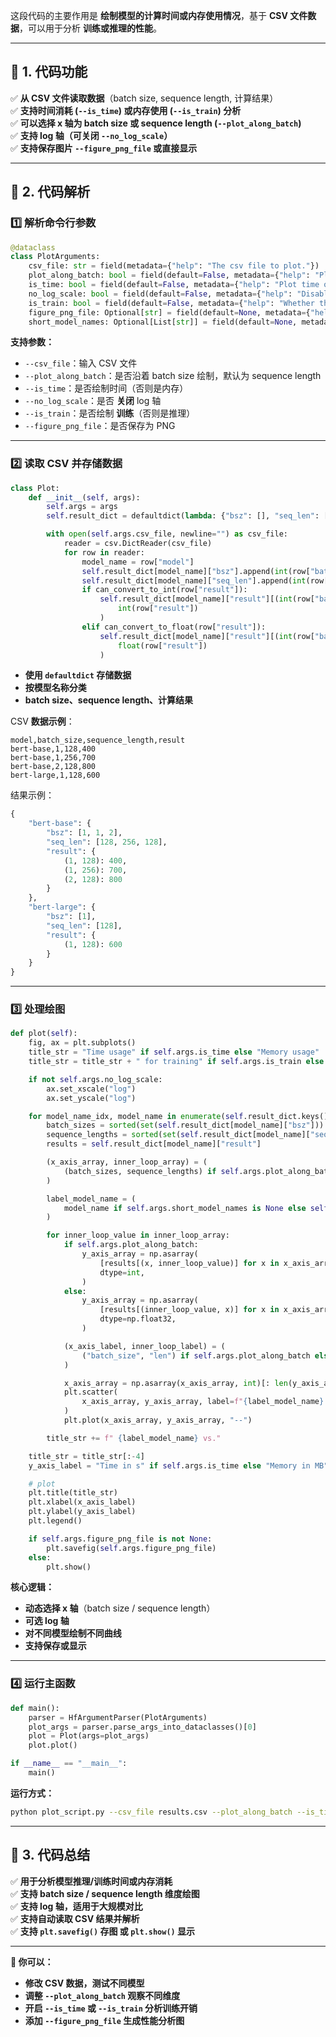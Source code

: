 这段代码的主要作用是 **绘制模型的计算时间或内存使用情况**，基于 **CSV 文件数据**，可以用于分析 **训练或推理的性能**。

---

## **📌 1. 代码功能**
✅ **从 CSV 文件读取数据**（batch size, sequence length, 计算结果）  
✅ **支持时间消耗 (`--is_time`) 或内存使用 (`--is_train`) 分析**  
✅ **可以选择 x 轴为 batch size 或 sequence length (`--plot_along_batch`)**  
✅ **支持 log 轴（可关闭 `--no_log_scale`）**  
✅ **支持保存图片 `--figure_png_file` 或直接显示**

---

## **📌 2. 代码解析**
### **1️⃣ 解析命令行参数**
```python
@dataclass
class PlotArguments:
    csv_file: str = field(metadata={"help": "The csv file to plot."})
    plot_along_batch: bool = field(default=False, metadata={"help": "Plot along batch size or sequence length."})
    is_time: bool = field(default=False, metadata={"help": "Plot time or memory results."})
    no_log_scale: bool = field(default=False, metadata={"help": "Disable logarithmic scale when plotting."})
    is_train: bool = field(default=False, metadata={"help": "Whether the results are for training or inference."})
    figure_png_file: Optional[str] = field(default=None, metadata={"help": "Filename to save the plot."})
    short_model_names: Optional[List[str]] = field(default=None, metadata={"help": "Short names for models."})
```
**支持参数：**
- `--csv_file`：输入 CSV 文件
- `--plot_along_batch`：是否沿着 batch size 绘制，默认为 sequence length
- `--is_time`：是否绘制时间（否则是内存）
- `--no_log_scale`：是否 **关闭** log 轴
- `--is_train`：是否绘制 **训练**（否则是推理）
- `--figure_png_file`：是否保存为 PNG

---

### **2️⃣ 读取 CSV 并存储数据**
```python
class Plot:
    def __init__(self, args):
        self.args = args
        self.result_dict = defaultdict(lambda: {"bsz": [], "seq_len": [], "result": {}})

        with open(self.args.csv_file, newline="") as csv_file:
            reader = csv.DictReader(csv_file)
            for row in reader:
                model_name = row["model"]
                self.result_dict[model_name]["bsz"].append(int(row["batch_size"]))
                self.result_dict[model_name]["seq_len"].append(int(row["sequence_length"]))
                if can_convert_to_int(row["result"]):
                    self.result_dict[model_name]["result"][(int(row["batch_size"]), int(row["sequence_length"]))] = (
                        int(row["result"])
                    )
                elif can_convert_to_float(row["result"]):
                    self.result_dict[model_name]["result"][(int(row["batch_size"]), int(row["sequence_length"]))] = (
                        float(row["result"])
                    )
```
- **使用 `defaultdict` 存储数据**
- **按模型名称分类**
- **batch size、sequence length、计算结果**

CSV **数据示例**：
```csv
model,batch_size,sequence_length,result
bert-base,1,128,400
bert-base,1,256,700
bert-base,2,128,800
bert-large,1,128,600
```

结果示例：
```python
{
    "bert-base": {
        "bsz": [1, 1, 2],
        "seq_len": [128, 256, 128],
        "result": {
            (1, 128): 400,
            (1, 256): 700,
            (2, 128): 800
        }
    },
    "bert-large": {
        "bsz": [1],
        "seq_len": [128],
        "result": {
            (1, 128): 600
        }
    }
}
```
---

### **3️⃣ 处理绘图**
```python
def plot(self):
    fig, ax = plt.subplots()
    title_str = "Time usage" if self.args.is_time else "Memory usage"
    title_str = title_str + " for training" if self.args.is_train else title_str + " for inference"

    if not self.args.no_log_scale:
        ax.set_xscale("log")
        ax.set_yscale("log")

    for model_name_idx, model_name in enumerate(self.result_dict.keys()):
        batch_sizes = sorted(set(self.result_dict[model_name]["bsz"]))
        sequence_lengths = sorted(set(self.result_dict[model_name]["seq_len"]))
        results = self.result_dict[model_name]["result"]

        (x_axis_array, inner_loop_array) = (
            (batch_sizes, sequence_lengths) if self.args.plot_along_batch else (sequence_lengths, batch_sizes)
        )

        label_model_name = (
            model_name if self.args.short_model_names is None else self.args.short_model_names[model_name_idx]
        )

        for inner_loop_value in inner_loop_array:
            if self.args.plot_along_batch:
                y_axis_array = np.asarray(
                    [results[(x, inner_loop_value)] for x in x_axis_array if (x, inner_loop_value) in results],
                    dtype=int,
                )
            else:
                y_axis_array = np.asarray(
                    [results[(inner_loop_value, x)] for x in x_axis_array if (inner_loop_value, x) in results],
                    dtype=np.float32,
                )

            (x_axis_label, inner_loop_label) = (
                ("batch_size", "len") if self.args.plot_along_batch else ("in #tokens", "bsz")
            )

            x_axis_array = np.asarray(x_axis_array, int)[: len(y_axis_array)]
            plt.scatter(
                x_axis_array, y_axis_array, label=f"{label_model_name} - {inner_loop_label}: {inner_loop_value}"
            )
            plt.plot(x_axis_array, y_axis_array, "--")

        title_str += f" {label_model_name} vs."

    title_str = title_str[:-4]
    y_axis_label = "Time in s" if self.args.is_time else "Memory in MB"

    # plot
    plt.title(title_str)
    plt.xlabel(x_axis_label)
    plt.ylabel(y_axis_label)
    plt.legend()

    if self.args.figure_png_file is not None:
        plt.savefig(self.args.figure_png_file)
    else:
        plt.show()
```

**核心逻辑：**
- **动态选择 x 轴**（batch size / sequence length）
- **可选 log 轴**
- **对不同模型绘制不同曲线**
- **支持保存或显示**

---

### **4️⃣ 运行主函数**
```python
def main():
    parser = HfArgumentParser(PlotArguments)
    plot_args = parser.parse_args_into_dataclasses()[0]
    plot = Plot(args=plot_args)
    plot.plot()

if __name__ == "__main__":
    main()
```
**运行方式：**
```bash
python plot_script.py --csv_file results.csv --plot_along_batch --is_time --figure_png_file plot.png
```
---
## **📌 3. 代码总结**
✅ **用于分析模型推理/训练时间或内存消耗**  
✅ **支持 batch size / sequence length 维度绘图**  
✅ **支持 log 轴，适用于大规模对比**  
✅ **支持自动读取 CSV 结果并解析**  
✅ **支持 `plt.savefig()` 存图 或 `plt.show()` 显示**  

---
**🚀 你可以：**
- **修改 CSV 数据，测试不同模型**
- **调整 `--plot_along_batch` 观察不同维度**
- **开启 `--is_time` 或 `--is_train` 分析训练开销**
- **添加 `--figure_png_file` 生成性能分析图**
